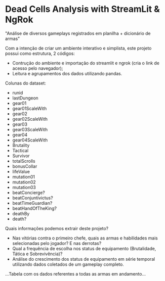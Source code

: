 # Dead Cells Analysis with StreamLit & NgRok

"Análise de diversos gameplays registrados em planilha + dicionário de armas"

Com a intenção de criar um ambiente interativo e simplista, este projeto possui como estrutura, 2 códigos:
- Contrução do ambiente e importação do streamlit e ngrok (cria o link de acesso pelo navegador);
- Leitura e agrupamentos dos dados utilizando pandas.

Colunas do dataset:
- runid
- lastDungeon
- gear01
- gear01ScaleWith
- gear02
- gear02ScaleWith
- gear03
- gear03ScaleWith
- gear04
- gear04ScaleWith
- Brutality
- Tactical
- Survivor
- totalScrolls
- bonusCollar
- lifeValue
- mutation01
- mutation02
- mutation03
- beatConcierge?
- beatConjuntivictus?
- beatTimeGuardian?
- beatHandOfTheKing?
- deathBy
- death?

Quais informações podemos extrair deste projeto?
- Nas vitórias contra o primeiro chefe, quais as armas e habilidades mais selecionadas pelo jogador? E nas derrotas?
- Qual a frequência de escolha nos status de equipamento (Brutalidade, Tática e Sobrevivência)?
- Análise do crescimento dos status de equipamento em série temporal utilizando dados coletados de um gameplay completo.

...Tabela com os dados referentes a todas as armas em andamento...




